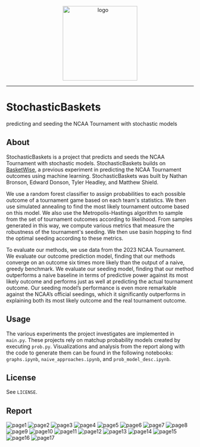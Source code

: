<p align="center"><img src="https://github.com/nathanbronson/StochasticBaskets/blob/main/logo.jpg?raw=true" alt="logo" width="200"/></p>

_____
# StochasticBaskets
predicting and seeding the NCAA Tournament with stochastic models

## About
StochasticBaskets is a project that predicts and seeds the NCAA Tournament with stochastic models. StochasticBaskets builds on [BasketWise](https://github.com/nathanbronson/BasketWise), a previous experiment in predicting the NCAA Tournament outcomes using machine learning. StochasticBaskets was built by Nathan Bronson, Edward Donson, Tyler Headley, and Matthew Shield.

We use a random forest classifier to assign probabilities to each possible outcome of a tournament game based on each team's statistics. We then use simulated annealing to find the most likely tournament outcome based on this model. We also use the Metropolis-Hastings algorithm to sample from the set of tournament outcomes according to likelihood. From samples generated in this way, we compute various metrics that measure the robustness of the tournament's seeding. We then use basin hopping to find the optimal seeding according to these metrics.

To evaluate our methods, we use data from the 2023 NCAA Tournament. We evaluate our outcome prediction model, finding that our methods converge on an outcome six times more likely than the output of a naive, greedy benchmark. We evaluate our seeding model, finding that our method outperforms a naive baseline in terms of predictive power against its most likely outcome and performs just as well at predicting the actual tournament outcome. Our seeding model’s performance is even more remarkable against the NCAA’s official seedings, which it significantly outperforms in explaining both its most likely outcome and the real tournament outcome.

## Usage
The various experiments the project investigates are implemented in `main.py`. These projects rely on matchup probability models created by executing `prob.py`. Visualizations and analysis from the report along with the code to generate them can be found in the following notebooks: `graphs.ipynb`, `naive_approaches.ipynb`, and `prob_model_desc.ipynb`.

## License
See `LICENSE`.

## Report

![page1](./images/report%20page%201.png)
![page2](./images/report%20page%202.png)
![page3](./images/report%20page%203.png)
![page4](./images/report%20page%204.png)
![page5](./images/report%20page%205.png)
![page6](./images/report%20page%206.png)
![page7](./images/report%20page%207.png)
![page8](./images/report%20page%208.png)
![page9](./images/report%20page%209.png)
![page10](./images/report%20page%2010.png)
![page11](./images/report%20page%2011.png)
![page12](./images/report%20page%2012.png)
![page13](./images/report%20page%2013.png)
![page14](./images/report%20page%2014.png)
![page15](./images/report%20page%2015.png)
![page16](./images/report%20page%2016.png)
![page17](./images/report%20page%2017.png)
